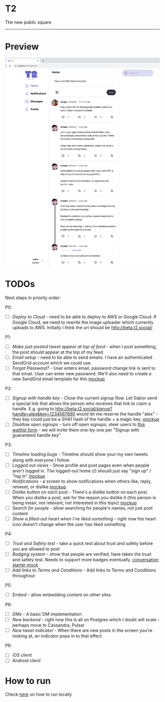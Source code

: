 <h1>T2</h1>

<p>The new public square</p>

---

# Preview

![preview](.github/assets/t2_screenshot.png)

# TODOs

Next steps in priority order:

P0:
- [ ] *Deploy to Cloud* - need to be able to deploy to AWS or Google Cloud. If Google Cloud, we need to rewrite the image uploader which currently uploads to AWS. Initially I think the url should be http://beta.t2.social/

P1: 
- [ ] *Make just-posted tweet appear at top of feed* - when I post something, the post should appear at the top of my feed.
- [ ] *Email setup* - need to be able to send emails. I have an authenticated SendGrid account which we could use.
- [ ] *Forgot Password?* - User enters email, password change link is sent to that email. User can enter new password. We'll also need to create a new SendGrid email template for this [mockup](.github/assets/mocks/forgot_password_screen.png)

P2:
- [ ] *Signup with handle key* - Close the current signup flow. Let Gabor send a special link that allows the person who receives that link to claim a handle. E.g. going to http://beta.t2.social/signup?handle=alex&key=1234567890 would let me reserve the handle "alex" - they key could just be a SHA1 hash of the handle + a magic key. [mockup](.github/assets/mocks/handle_reservation.png)
- [ ] *Disallow open signups* - turn off open signups, steer users to [this waitlist form](https://docs.google.com/forms/d/e/1FAIpQLScRy1aytEWKJ_cevFilEjUmTkj_Rwh4dWfb2YNQ0nzGF21KKA/formResponse) - we will invite them one-by-one per "Signup with guaranteed handle key"

P3:
- [ ] *Timeline loading bugs* - Timeline should show your my own tweets along with everyone I follow.
- [ ] *Logged out views* - Show profile and post pages even when people aren't logged in. The logged-out home (/) should just say "sign up" / "log in" [mockup](.github/assets/mocks/logged_out.png)
- [ ] *Notifications* - a screen to show notifications when others like, reply, retweet, or dislike [mockup](.github/assets/mocks/notifications_mock.png)
- [ ] *Dislike button on each post* - There's a dislike button on each post. When you dislike a post, ask for the reason you dislike it (this person is being mean, not relevant, not interested in this topic) [mockup](.github/assets/mocks/dislike_button.png)
- [ ] *Search for people* - allow searching for people's names, not just post content
- [ ] *Show a filled-out heart when I've liked something* - right now the heart icon doesn't change when the user has liked something

P4:
- [ ] *Trust and Safety test* - take a quick test about trust and safety before you are allowed to post
- [ ] *Badging system* - show that people are verified, have taken the trust and safety test. Needs to support more badges eventually. [conversation starter mock](.github/assets/mocks/badging_draft.png)
- [ ] *Add links to Terms and Conditions* - Add links to Terms and Conditions throughout

P5:
- [ ] *Embed* - allow embedding content on other sites

P6:
- [ ] *DMs* - A basic DM implementation
- [ ] *New backend* - right now this is all on Postgres which I doubt will scale - perhaps move to Cassandra, Pulsar
- [ ] *New tweet indicator* - When there are new posts in the screen you're looking at, an indicator pops in to that effect

P6:
- [ ] *iOS client*
- [ ] *Android client*

# How to run

Check [here](RUNNING_LOCALLY.md) on how to run locally